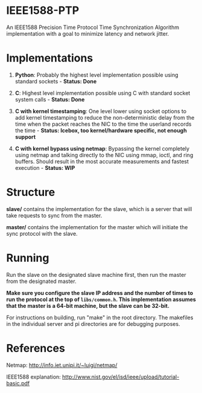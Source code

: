 # IEEE1588-PTP
An IEEE1588 Precision Time Protocol Time Synchronization Algorithm implementation with a goal to minimize latency and network jitter.

Implementations
================

1. **Python**: Probably the highest level implementation possible using standard sockets - **Status: Done**

2. **C**: Highest level implementation possible using C with standard socket system calls - **Status: Done**

3. **C with kernel timestamping**: One level lower using socket options to add kernel timestamping to reduce the non-deterministic delay from the time when the packet reaches the NIC to the time the userland records the time  - **Status: Icebox, too kernel/hardware specific, not enough support**

4. **C with kernel bypass using netmap**: Bypassing the kernel completely using netmap and talking directly to the NIC using mmap, ioctl, and ring buffers. Should result in the most accurate measurements and fastest execution  - **Status: WIP**

Structure
==========

**slave/** contains the implementation for the slave, which is a server that will take requests to sync from the master.

**master/** contains the implementation for the master which will initiate the sync protocol with the slave.

Running
===========

Run the slave on the designated slave machine first, then run the master from the designated master.

**Make sure you configure the slave IP address and the number of times to run the protocol at the top of `libs/common.h`. This implementation assumes that the master is a 64-bit machine, but the slave can be 32-bit.**

For instructions on building, run "make" in the root directory. The makefiles in the individual server and pi directories are for debugging purposes.


References
===========
Netmap: http://info.iet.unipi.it/~luigi/netmap/

IEEE1588 explanation: http://www.nist.gov/el/isd/ieee/upload/tutorial-basic.pdf

